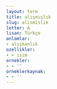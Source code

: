 ```yaml
---
layout: term
title: alışmışlık
slug: alismislik
letter: A
lisan: Türkçe
anlamlar:
- alışkanlık
ozellikler:
- - isim
ornekler:
- - ''
orneklerkaynak:
- - ''
---
```

